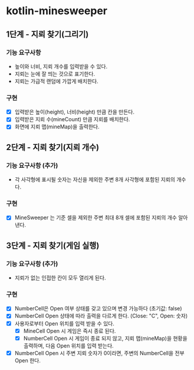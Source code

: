 # kotlin-minesweeper
## 1단계 - 지뢰 찾기(그리기)
### 기능 요구사항
- 높이와 너비, 지뢰 개수를 입력받을 수 있다.
- 지뢰는 눈에 잘 띄는 것으로 표기한다.
- 지뢰는 가급적 랜덤에 가깝게 배치한다.

### 구현
- [x] 입력받은 높이(height), 너비(height) 만큼 칸을 만든다.
- [x] 입력받은 지뢰 수(mineCount) 만큼 지뢰를 배치한다.
- [x] 화면에 지뢰 맵(mineMap)을 출력한다.

## 2단계 - 지뢰 찾기(지뢰 개수)
### 기능 요구사항 (추가)
- 각 사각형에 표시될 숫자는 자신을 제외한 주변 8개 사각형에 포함된 지뢰의 개수다.

### 구현
- [x] MineSweeper 는 기준 셀을 제외한 주변 최대 8개 셀에 포함된 지뢰의 개수 알아낸다.

## 3단계 - 지뢰 찾기(게임 실행)
### 기능 요구사항 (추가)
- 지뢰가 없는 인접한 칸이 모두 열리게 된다.

### 구현
- [x] NumberCell은 Open 여부 상태를 갖고 있으며 변경 가능하다 (초기값: false)
- [x] NumberCell Open 상태에 따라 출력을 다르게 한다. (Close: "C", Open: 숫자)
- [x] 사용자로부터 Open 위치를 입력 받을 수 있다.
  - [x] MineCell Open 시 게임은 즉시 종료 된다.
  - [x] NumberCell Open 시 게임이 종료 되지 않고, 지뢰 맵(mineMap)을 현황을 출력하며, 다음 Open 위치를 입력 받는다.
- [x] NumberCell Open 시 주변 지뢰 숫자가 0이라면, 주변의 NumberCell을 전부 Open 한다.
